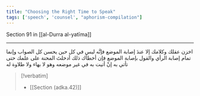```yaml
---
title: "Choosing the Right Time to Speak"
tags: ['speech', 'counsel', "aphorism-compilation"]
---
```


 Section 91 in [[al-Durra al-yatīma]]

---
اخزن عقلك وكلامك إلا عندَ إصابة الموضع فإنَّه ليس في كل حين يحسن كل الصواب وإنما تمام إصابة الرأي والقول بإصابة الموضع فإن أخطأك ذلك أدخلتَ المحنة على علمك حتى تأتي به إنْ أتيت به في غير موضعه وهو لا بهاء ولا طلاوة له

> [!verbatim]
> - [[Section (adka.42)]]
